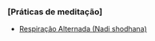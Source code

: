 ### [Práticas de meditação]

* [Respiração Alternada (Nadi shodhana)](meditacao/repiracaoalternada.md)
